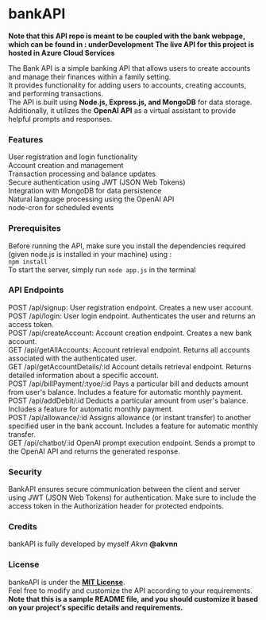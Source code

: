 # bankAPI
__Note that this API repo is meant to be coupled with the bank webpage, which can be found in : underDevelopment__
__The live API for this project is hosted in Azure Cloud Services__

The Bank API is a simple banking API that allows users to create accounts and manage their finances within a family setting.  <br>
It provides functionality for adding users to accounts, creating accounts, and performing transactions. <br>
The API is built using __Node.js, Express.js, and MongoDB__ for data storage. Additionally, it utilizes the __OpenAI API__ as a virtual assistant to provide helpful prompts and responses.

### Features
User registration and login functionality<br>
Account creation and management<br>
Transaction processing and balance updates<br>
Secure authentication using JWT (JSON Web Tokens) <br>
Integration with MongoDB for data persistence<br>
Natural language processing using the OpenAI API<br>
node-cron for scheduled events <br>
### Prerequisites
Before running the API, make sure you install the dependencies required (given node.js is installed in your machine) using : <br>
`npm install`<br>
To start the server, simply run `node app.js` in the terminal
### API Endpoints
POST /api/signup: User registration endpoint. Creates a new user account.<br>
POST /api/login: User login endpoint. Authenticates the user and returns an access token.<br>
POST /api/createAccount: Account creation endpoint. Creates a new bank account.<br>
GET /api/getAllAccounts: Account retrieval endpoint. Returns all accounts associated with the authenticated user.<br>
GET /api/getAccountDetails/:id Account details retrieval endpoint. Returns detailed information about a specific account.<br>
POST /api/billPayment/:tyoe/:id Pays a particular bill and deducts amount from user's balance. Includes a feature for automatic monthly payment.<br>
POST /api/addDebit/:id Deducts a particular amount from user's balance. Includes a feature for automatic monthly payment.<br>
POST /api/allowance/:id Assigns allowance (or instant transfer) to another specified user in the bank account. Includes a feature for automatic monthly transfer.<br>
GET /api/chatbot/:id OpenAI prompt execution endpoint. Sends a prompt to the OpenAI API and returns the generated response.<br>
### Security
BankAPI ensures secure communication between the client and server using JWT (JSON Web Tokens) for authentication. Make sure to include the access token in the Authorization header for protected endpoints.
### Credits
bankAPI is fully developed by myself _Akvn_ __@akvnn__ 
### License
bankeAPI is under the __[MIT License](LICENSE)__. <br> Feel free to modify and customize the API according to your requirements.
__Note that this is a sample README file, and you should customize it based on your project's specific details and requirements.__

